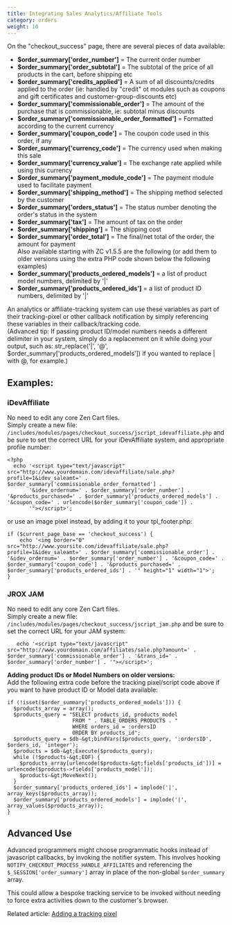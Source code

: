 ```yaml
---
title: Integrating Sales Analytics/Affiliate Tools
category: orders
weight: 10
---
```


On the "checkout_success" page, there are several pieces of data available:  

*   **$order_summary['order_number']** = The current order number
*   **$order_summary['order_subtotal']** = The subtotal of the price of all products in the cart, before shipping etc
*   **$order_summary['credits_applied']** = A sum of all discounts/credits applied to the order (ie: handled by "credit" ot modules such as coupons and gift certificates and customer-group-discounts etc)
*   **$order_summary['commissionable_order']** = The amount of the purchase that is commissionable, ie: subtotal minus discounts
*   **$order_summary['commissionable_order_formatted']** = Formatted according to the current currency
*   **$order_summary['coupon_code']** = The coupon code used in this order, if any
*   **$order_summary['currency_code']** = The currency used when making this sale
*   **$order_summary['currency_value']** = The exchange rate applied while using this currency
*   **$order_summary['payment_module_code']** = The payment module used to facilitate payment
*   **$order_summary['shipping_method']** = The shipping method selected by the customer
*   **$order_summary['orders_status']** = The status number denoting the order's status in the system
*   **$order_summary['tax']** = The amount of tax on the order
*   **$order_summary['shipping']** = The shipping cost
*   **$order_summary['order_total']** = The final/net total of the order, the amount for payment  
    Also available starting with ZC v1.5.5 are the following (or add them to older versions using the extra PHP code shown below the following examples)
*   **$order_summary['products_ordered_models']** = a list of product model numbers, delimited by '|'
*   **$order_summary['products_ordered_ids']** = a list of product ID numbers, delimited by '|'

An analytics or affiliate-tracking system can use these variables as part of their tracking-pixel or other callback notification by simply referencing these variables in their callback/tracking code.  
(Advanced tip: If passing product ID/model numbers needs a different delimiter in your system, simply do a replacement on it while doing your output, such as: str_replace('|', '@', $order_summary['products_ordered_models']) if you wanted to replace | with @, for example.)  

## Examples:  

### iDevAffiliate  
No need to edit any core Zen Cart files.  
Simply create a new file: `/includes/modules/pages/checkout_success/jscript_idevaffiliate.php` and be sure to set the correct URL for your iDevAffiliate system, and appropriate profile number:

```
<?php
  echo '<script type="text/javascript" src="http://www.yourdomain.com/idevaffiliate/sale.php?profile=1&idev_saleamt=' . $order_summary['commissionable_order_formatted'] . 
       '&idev_ordernum=' . $order_summary['order_number'] . '&products_purchased=' . $order_summary['products_ordered_models'] . '&coupon_code=' . urlencode($order_summary['coupon_code']) .
       '"></script>';
```

or use an image pixel instead, by adding it to your tpl_footer.php:

```
if ($current_page_base == 'checkout_success') {
    echo '<img border="0" src="http://www.yoursite.com/idevaffiliate/sale.php?profile=1&idev_saleamt=' . $order_summary['commissionable_order'] . '&idev_ordernum=' . $order_summary['order_number'] . '&coupon_code=' . $order_summary['coupon_code'] . '&products_purchased=' . $order_summary['products_ordered_ids'] . '" height="1" width="1">';
} 
```

### JROX JAM  

No need to edit any core Zen Cart files.  
Simply create a new file: `/includes/modules/pages/checkout_success/jscript_jam.php` and be sure to set the correct URL for your JAM system:

```
   echo '<script type="text/javascript"  src="http://www.yourdomain.com/affiliates/sale.php?amount=' . $order_summary['commissionable_order'] . '&trans_id=' . $order_summary['order_number'] . '"></script>';
```

**Adding product IDs or Model Numbers on older versions:**  
Add the following extra code before the tracking pixel/script code above if you want to have product ID or Model data available:

```
if (!isset($order_summary['products_ordered_models'])) {
  $products_array = array();
  $products_query = "SELECT products_id, products_model
                     FROM " . TABLE_ORDERS_PRODUCTS . "
                     WHERE orders_id = :ordersID
                     ORDER BY products_id";
  $products_query = $db-&gt;bindVars($products_query, ':ordersID', $orders_id, 'integer');
  $products = $db-&gt;Execute($products_query);
  while (!$products-&gt;EOF) {
    $products_array[urlencode($products-&gt;fields['products_id'])] = urlencode($products->fields['products_model']);
    $products-&gt;MoveNext();
  }
  $order_summary['products_ordered_ids'] = implode('|', array_keys($products_array));
  $order_summary['products_ordered_models'] = implode('|', array_values($products_array));
}
```


## Advanced Use  
Advanced programmers might choose programmatic hooks instead of javascript callbacks, by invoking the notifier system. This involves hooking 
`NOTIFY_CHECKOUT_PROCESS_HANDLE_AFFILIATES` and referencing the 
`$_SESSION['order_summary']` array in place of the non-global 
`$order_summary` array.  

This could allow a bespoke tracking service to be invoked without needing to force extra activities down to the customer's browser.  

Related article: [Adding a tracking pixel](/user/template/tracking_pixel)
